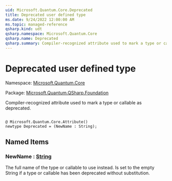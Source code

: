 ```yaml
---
uid: Microsoft.Quantum.Core.Deprecated
title: Deprecated user defined type
ms.date: 9/24/2022 12:00:00 AM
ms.topic: managed-reference
qsharp.kind: udt
qsharp.namespace: Microsoft.Quantum.Core
qsharp.name: Deprecated
qsharp.summary: Compiler-recognized attribute used to mark a type or callable as deprecated.
---
```


# Deprecated user defined type

Namespace: [Microsoft.Quantum.Core](xref:Microsoft.Quantum.Core)

Package: [Microsoft.Quantum.QSharp.Foundation](https://nuget.org/packages/Microsoft.Quantum.QSharp.Foundation)


Compiler-recognized attribute used to mark a type or callable as deprecated.

```qsharp

@ Microsoft.Quantum.Core.Attribute()
newtype Deprecated = (NewName : String);
```



## Named Items

### NewName : [String](xref:microsoft.quantum.qsharp.valueliterals#string-literals)

The full name of the type or callable to use instead.Is set to the empty String if a type or callable has been deprecated without substitution.